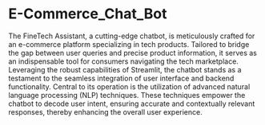 # E-Commerce_Chat_Bot

The FineTech Assistant, a cutting-edge chatbot, is meticulously crafted for an e-commerce platform specializing in tech products. Tailored to bridge the gap between user queries and precise product information, it serves as an indispensable tool for consumers navigating the tech marketplace. Leveraging the robust capabilities of Streamlit, the chatbot stands as a testament to the seamless integration of user interface and backend functionality. Central to its operation is the utilization of advanced natural language processing (NLP) techniques. These techniques empower the chatbot to decode user intent, ensuring accurate and contextually relevant responses, thereby enhancing the overall user experience.
